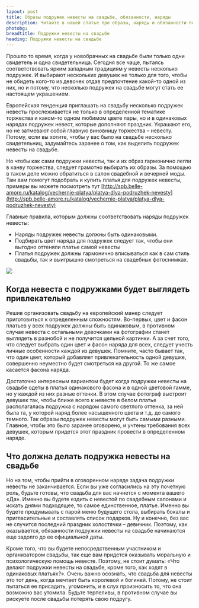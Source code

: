 ```yaml
---
layout: post
title: Образы подружек невесты на свадьбе, обязанности, наряды
description: Читайте в нашей статье про образы, наряды и обязанности подружек невесты на свадьбе.
photobg: 
breadtitle: Подружки невесты на свадьбе
heading: Подружки невесты на свадьбе
---
```

Прошло то время, когда у новобрачных на свадьбе были только одни свидетель и одна свидетельница. Сегодня все чаще, пытаясь соответствовать ярким западным традициям у невесты несколько подружек. И выбирают нескольких девушек не только для того, чтобы не обидеть кого-то из девочек отдав предпочтение какой-то одной из них, но и потому, что несколько подружек на свадьбе могут стать ее настоящем украшением.

Европейская тенденция приглашать на свадьбу несколько подружек невесты прослеживается не только в определенной тематике торжества и каком-то одном любимом цвете пары, но и в одинаковых нарядах подружек невест, которые дополняют праздник. Украшают его, но не затмевают собой главную виновницу торжества – невесту. Потому, если вы хотите, чтобы у вас было на свадьбе несколько свидетельниц, задумайтесь заранее о том, как выделить подружек невесты на свадьбе.

Но чтобы как сами подружки невесты, так и их образ гармонично легли в канву торжества, следует грамотно выбирать их образы. За помощью в таком деле можно обратиться в салон свадебной и вечерней моды. Там вам помогут подобрать и купить платья для подружек невесты, примеры вы можете посмотреть тут [http://spb.belle-amore.ru/katalog/vechernie-platya/platya-dlya-podruzhek-nevesty](http://spb.belle-amore.ru/katalog/vechernie-platya/platya-dlya-podruzhek-nevesty)

Главные правила, которым должны соответствовать наряды подружек невесты:

*    Наряды подружек невесты должны быть одинаковыми.
*    Подбирать цвет наряда для подружек следует так, чтобы они выгодно оттеняли платье самой невесты
*    Платья подружек должны гармонично вписываться как в сам стиль свадьбы, так и выигрышно смотреться на свадебных фотоснимках.

![](https://pochitai.club/images/podrugki-nevesty.jpg)

## Когда невеста с подружками будет выглядеть привлекательно

Решив организовать свадьбу на европейский манер следует приготовиться к определенным сложностям. Во-первых, цвет и фасон платьев у всех подружек должны быть одинаковым, в противном случае невеста с остальными девочками на фотографии станет выглядеть в разнобой и не получится цельной картинки. А за счет того, что следует выбрать один цвет и фасон наряда для всех, следует учесть личные особенности каждой из девушек. Помните, часто бывает так, что один цвет, который добавляет привлекательность одной девушке, совершенно неуместно будет смотреться на другой. То же самое касается фасона наряда.

Достаточно интересным вариантом будет когда подружки невесты на свадьбе одеты в платья одинакового фасона и в одной цветовой гамме, но у каждой из них разные оттенки. В этом случае фотограф выстроит девушек так, чтобы ближе всего к невесте в белом платье располагалась подружка с нарядом самого светлого оттенка, за ней была та, у которой наряд более насыщенного цвета и т.д. до самого темного.  Так образы подружек невесты могут быть самыми разными. Главное, чтобы это было заранее оговорено, и учтены требования всех девушек, которым придется этот праздник провести в определенном наряде.

## Что должна делать подружка невесты на свадьбе

Но на том, чтобы прийти в оговоренном наряде задача подружки невесты не заканчивается. Если вы уже согласились на эту почетную роль, будьте готовы, что свадьба для вас начнется с момента вашего «Да». Именно вы будете ездить с невестой по свадебным салонами и искать днями подходящее, то самое единственное, платье. Именно вы будете продумывать с парой меню будущего стола, выбирать бокалы и пригласительные и составлять список подарков. Ну и конечно, без вас не случится последний праздник холостячки – девичник.  Поэтому, как оказывается, обязанности подружки невесты на свадьбе начинаются еще задолго до ее официальной даты.

Кроме того, что вы будете непосредственным участником и организатором свадьбы, так еще вам придется оказывать моральную и психологическую помощь невесте. Поэтому, не стоит думать: «Что делают подружки невесты на свадьбе, кроме того, как ходят в одинаковых платьях?». Очень важно осознать, что свадьба для невесты это тот день, когда мечтает быть королевой и богиней. Потому, не стоит пытаться ее присадить, угомонить, и в слух произносить то, что она возможно вас утомила. Будьте терпеливы, в противном случае вы рискуете после свадьбы потерять свою подругу.
